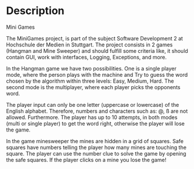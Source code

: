 # Description
Mini Games

The MiniGames project, is part of the subject Software Development 2 at Hochschule der Medien in Stuttgart.
The project consists in 2 games (Hangman and Mine Sweeper) and should fulfill some criteria like, it should contain GUI, 
work with interfaces, Logging, Exceptions, and more. 

In the Hangman game we have two possibilities. One is a single player mode, where the person plays with the machine and
Try to guess the word chosen by the algorithm within three levels: Easy, Medium, Hard. The second mode is the 
multiplayer, where each player picks the opponents word. 

The player input can only be one letter (uppercase or lowercase) of the English alphabet. Therefore, numbers and 
characters such as: @, ß are not allowed. Furthermore. The player has up to 10 attempts, in both modes (multi or 
single player) to get the word right, otherwise the player will lose the game.

In the game minesweeper the mines are hidden in a grid of squares. Safe squares have numbers telling the player how many 
mines are touching the square. The player can use the number clue to solve the game by opening the safe squares. 
If the player clicks on a mine you lose the game!






